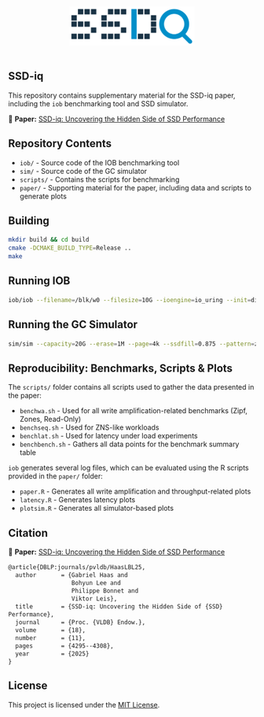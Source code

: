 <div align="center">
  <picture>
    <source media="(prefers-color-scheme: light)" srcset="logo/logo.svg">
    <source media="(prefers-color-scheme: dark)" srcset="logo/logo-dark.svg">
    <img alt="SSD-iq logo" src="logo/logo.svg" height="80">
  </picture>
</div>
<br>

## SSD-iq

This repository contains supplementary material for the SSD-iq paper, including the `iob` benchmarking tool and SSD simulator.

📄 **Paper:** [SSD-iq: Uncovering the Hidden Side of SSD Performance](https://www.vldb.org/pvldb/vol18/p4295-haas.pdf)

## Repository Contents
- `iob/` - Source code of the IOB benchmarking tool  
- `sim/` - Source code of the GC simulator  
- `scripts/` - Contains the scripts for benchmarking  
- `paper/` - Supporting material for the paper, including data and scripts to generate plots  

## Building

```sh
mkdir build && cd build
cmake -DCMAKE_BUILD_TYPE=Release ..
make
```

## Running IOB

```sh
iob/iob --filename=/blk/w0 --filesize=10G --ioengine=io_uring --init=disable --io_size=10G --iodepth=128 --bs=4K --threads=4 --pattern=uniform --rw=0
```

## Running the GC Simulator

```sh
sim/sim --capacity=20G --erase=1M --page=4k --ssdfill=0.875 --pattern=zones --zones="s0.9 f0.1 s0.1 f0.9" --gc=greedy --writes=10
```

## Reproducibility: Benchmarks, Scripts & Plots

The `scripts/` folder contains all scripts used to gather the data presented in the paper:
- `benchwa.sh` - Used for all write amplification-related benchmarks (Zipf, Zones, Read-Only)
- `benchseq.sh` - Used for ZNS-like workloads
- `benchlat.sh` - Used for latency under load experiments
- `benchbench.sh` - Gathers all data points for the benchmark summary table

`iob` generates several log files, which can be evaluated using the R scripts provided in the `paper/` folder:
- `paper.R` - Generates all write amplification and throughput-related plots
- `latency.R` - Generates latency plots
- `plotsim.R` - Generates all simulator-based plots

## Citation

📄 **Paper:** [SSD-iq: Uncovering the Hidden Side of SSD Performance](https://www.vldb.org/pvldb/vol18/p4295-haas.pdf)

```
@article{DBLP:journals/pvldb/HaasLBL25,
  author       = {Gabriel Haas and
                  Bohyun Lee and
                  Philippe Bonnet and
                  Viktor Leis},
  title        = {SSD-iq: Uncovering the Hidden Side of {SSD} Performance},
  journal      = {Proc. {VLDB} Endow.},
  volume       = {18},
  number       = {11},
  pages        = {4295--4308},
  year         = {2025}
}
```

## License
This project is licensed under the [MIT License](LICENSE).
